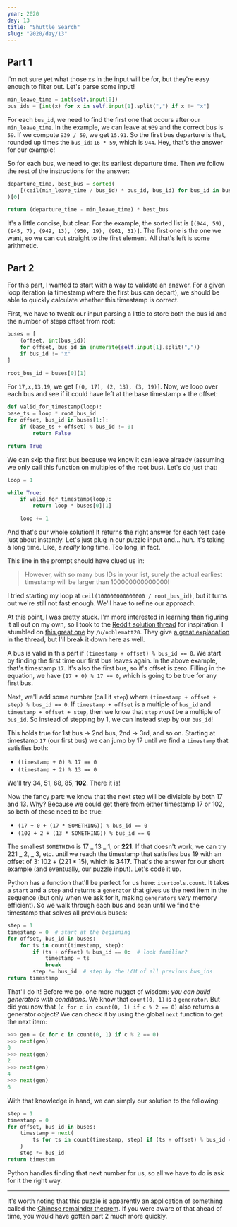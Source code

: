 ```yaml
---
year: 2020
day: 13
title: "Shuttle Search"
slug: "2020/day/13"
---
```


## Part 1

I'm not sure yet what those `x`s in the input will be for, but they're easy enough to filter out. Let's parse some input!

```py
min_leave_time = int(self.input[0])
bus_ids = [int(x) for x in self.input[1].split(",") if x != "x"]
```

For each `bus_id`, we need to find the first one that occurs after our `min_leave_time`. In the example, we can leave at `939` and the correct bus is `59`. If we compute `939 / 59`, we get `15.91`. So the first bus departure is that, rounded up times the `bus_id`: `16 * 59`, which is `944`. Hey, that's the answer for our example!

So for each bus, we need to get its earliest departure time. Then we follow the rest of the instructions for the answer:

```py
departure_time, best_bus = sorted(
    [(ceil(min_leave_time / bus_id) * bus_id, bus_id) for bus_id in bus_ids]
)[0]

return (departure_time - min_leave_time) * best_bus
```

It's a little concise, but clear. For the example, the sorted list is `[(944, 59), (945, 7), (949, 13), (950, 19), (961, 31)]`. The first one is the one we want, so we can cut straight to the first element. All that's left is some arithmetic.

## Part 2

For this part, I wanted to start with a way to validate an answer. For a given loop iteration (a timestamp where the first bus can depart), we should be able to quickly calculate whether this timestamp is correct.

First, we have to tweak our input parsing a little to store both the bus id and the number of steps offset from root:

```py
buses = [
    (offset, int(bus_id))
    for offset, bus_id in enumerate(self.input[1].split(","))
    if bus_id != "x"
]

root_bus_id = buses[0][1]
```

For `17,x,13,19`, we get `[(0, 17), (2, 13), (3, 19)]`. Now, we loop over each bus and see if it could have left at the base timestamp + the offset:

```py
def valid_for_timestamp(loop):
base_ts = loop * root_bus_id
for offset, bus_id in buses[1:]:
    if (base_ts + offset) % bus_id != 0:
        return False

return True
```

We can skip the first bus because we know it can leave already (assuming we only call this function on multiples of the root bus). Let's do just that:

```py
loop = 1

while True:
    if valid_for_timestamp(loop):
        return loop * buses[0][1]

    loop += 1
```

And that's our whole solution! It returns the right answer for each test case just about instantly. Let's just plug in our puzzle input and... huh. It's taking a long time. Like, a _really_ long time. Too long, in fact.

This line in the prompt should have clued us in:

> However, with so many bus IDs in your list, surely the actual earliest timestamp will be larger than 100000000000000!

I tried starting my loop at `ceil(100000000000000 / root_bus_id)`, but it turns out we're still not fast enough. We'll have to refine our approach.

At this point, I was pretty stuck. I'm more interested in learning than figuring it all out on my own, so I took to the [Reddit solution thread](https://old.reddit.com/r/adventofcode/comments/kc4njx/2020_day_13_solutions/) for inspiration. I stumbled on [this great one](https://old.reddit.com/r/adventofcode/comments/kc4njx/2020_day_13_solutions/gfncyoc/) by `/u/noblematt20`. They give [a great explanation](https://old.reddit.com/r/adventofcode/comments/kc4njx/2020_day_13_solutions/gfsc2gg/) in the thread, but I'll break it down here as well.

A bus is valid in this part if `(timestamp + offset) % bus_id == 0`. We start by finding the first time our first bus leaves again. In the above example, that's timestamp `17`. It's also the first bus, so it's offset is zero. Filling in the equation, we have `(17 + 0) % 17 == 0`, which is going to be true for any first bus.

Next, we'll add some number (call it `step`) where `(timestamp + offset + step) % bus_id == 0`. If `timestamp + offset` is a multiple of `bus_id` and `timestamp + offset + step`, then we know that `step` _must_ be a multiple of `bus_id`. So instead of stepping by 1, we can instead step by our `bus_id`!

This holds true for 1st bus -> 2nd bus, 2nd -> 3rd, and so on. Starting at timestamp `17` (our first bus) we can jump by 17 until we find a `timestamp` that satisfies both:

- `(timestamp + 0) % 17 == 0`
- `(timestamp + 2) % 13 == 0`

We'll try 34, 51, 68, 85, **102**. There it is!

Now the fancy part: we know that the next step will be divisible by both 17 and 13. Why? Because we could get there from either timestamp 17 or 102, so both of these need to be true:

- `(17 + 0 + (17 * SOMETHING)) % bus_id == 0`
- `(102 + 2 + (13 * SOMETHING)) % bus_id == 0`

The smallest `SOMETHING` is 17 _ 13 _ 1, or **221**. If that doesn't work, we can try 221 _ 2, _ 3, etc. until we reach the timestamp that satisfies bus 19 with an offset of 3: 102 + (221 \* 15), which is **3417**. That's the answer for our short example (and eventually, our puzzle input). Let's code it up.

Python has a function that'll be perfect for us here: `itertools.count`. It takes a `start` and a `step` and returns a `generator` that gives us the next item in the sequence (but only when we ask for it, making `generators` _very_ memory efficient). So we walk through each bus and scan until we find the timestamp that solves all previous buses:

```py
step = 1
timestamp = 0  # start at the beginning
for offset, bus_id in buses:
    for ts in count(timestamp, step):
        if (ts + offset) % bus_id == 0:  # look familiar?
            timestamp = ts
            break
        step *= bus_id  # step by the LCM of all previous bus_ids
return timestamp
```

That'll do it! Before we go, one more nugget of wisdom: _you can build generators with conditions_. We know that `count(0, 1)` is a `generator`. But did you now that `(c for c in count(0, 1) if c % 2 == 0)` also returns a generator object? We can check it by using the global `next` function to get the next item:

```py
>>> gen = (c for c in count(0, 1) if c % 2 == 0)
>>> next(gen)
0
>>> next(gen)
2
>>> next(gen)
4
>>> next(gen)
6
```

With that knowledge in hand, we can simply our solution to the following:

```py
step = 1
timestamp = 0
for offset, bus_id in buses:
    timestamp = next(
        ts for ts in count(timestamp, step) if (ts + offset) % bus_id == 0
    )
    step *= bus_id
return timestam
```

Python handles finding that next number for us, so all we have to do is ask for it the right way.

---

It's worth noting that this puzzle is apparently an application of something called the [Chinese remainder theorem](https://en.wikipedia.org/wiki/Chinese_remainder_theorem). If you were aware of that ahead of time, you would have gotten part 2 much more quickly.
